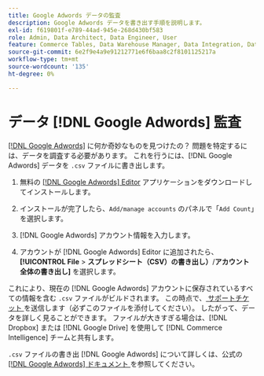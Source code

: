 ```yaml
---
title: Google Adwords データの監査
description: Google Adwords データを書き出す手順を説明します。
exl-id: f619801f-e789-44ad-945e-268d430bf583
role: Admin, Data Architect, Data Engineer, User
feature: Commerce Tables, Data Warehouse Manager, Data Integration, Data Import/Export
source-git-commit: 6e2f9e4a9e91212771e6f6baa8c2f8101125217a
workflow-type: tm+mt
source-wordcount: '135'
ht-degree: 0%

---
```


# データ [!DNL Google Adwords] 監査

[[!DNL Google Adwords]](../integrations/google-adwords.md) に何か奇妙なものを見つけたの？ 問題を特定するには、データを調査する必要があります。 これを行うには、[!DNL Google Adwords] データを `.csv` ファイルに書き出します。

1. 無料の [[!DNL Google Adwords] Editor](https://ads.google.com/home/tools/ads-editor/) アプリケーションをダウンロードしてインストールします。

1. インストールが完了したら、`Add/manage accounts` のパネルで「`Add Count`」を選択します。

1. [!DNL Google Adwords] アカウント情報を入力します。

1. アカウントが [!DNL Google Adwords] Editor に追加されたら、**[!UICONTROL File** > **&#x200B; スプレッドシート（CSV）の書き出し） &#x200B;**/**アカウント全体の書き出し]** を選択します。

これにより、現在の [!DNL Google Adwords] アカウントに保存されているすべての情報を含む `.csv` ファイルがビルドされます。 この時点で、[ サポートチケット ](https://experienceleague.adobe.com/docs/commerce-knowledge-base/kb/troubleshooting/miscellaneous/mbi-service-policies.html) を送信します（必ずこのファイルを添付してください）。 したがって、データを詳しく見ることができます。 ファイルが大きすぎる場合は、[!DNL Dropbox] または [!DNL Google Drive] を使用して [!DNL Commerce Intelligence] チームと共有します。

`.csv` ファイルの書き出 [!DNL Google Adwords] について詳しくは、公式の [[!DNL Google Adwords]  ドキュメント ](https://support.google.com/google-ads/editor/answer/38657?hl=en) を参照してください。
